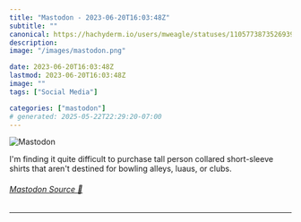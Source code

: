 ```yaml
---
title: "Mastodon - 2023-06-20T16:03:48Z"
subtitle: ""
canonical: https://hachyderm.io/users/mweagle/statuses/110577387352693940
description:
image: "/images/mastodon.png"

date: 2023-06-20T16:03:48Z
lastmod: 2023-06-20T16:03:48Z
image: ""
tags: ["Social Media"]

categories: ["mastodon"]
# generated: 2025-05-22T22:29:20-07:00
---
```

![Mastodon](/images/mastodon.png)

<p>I&#39;m finding it quite difficult to purchase tall person collared short-sleeve shirts that aren&#39;t destined for bowling alleys, luaus, or clubs.</p>


###### [Mastodon Source 🐘](https://hachyderm.io/@mweagle/110577387352693940)

___
